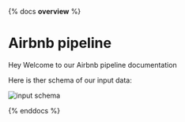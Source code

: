 {% docs __overview__ %}
# Airbnb pipeline

Hey Welcome to our Airbnb pipeline documentation

Here is ther schema of our input data:

![input schema](assets/input_schema.png)

{% enddocs %}
